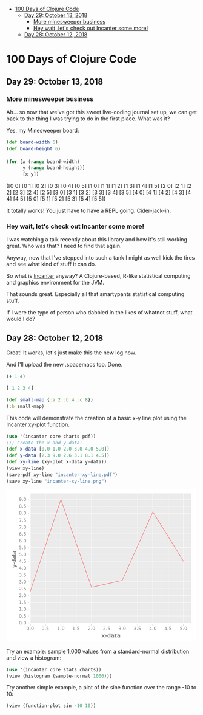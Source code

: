 - [100 Days of Clojure Code](#sec-1)
  - [Day 29: October 13, 2018](#sec-1-1)
    - [More minesweeper business](#sec-1-1-1)
    - [Hey wait, let's check out Incanter some more!](#sec-1-1-2)
  - [Day 28: October 12, 2018](#sec-1-2)

# 100 Days of Clojure Code<a id="sec-1"></a>

## Day 29: October 13, 2018<a id="sec-1-1"></a>

### More minesweeper business<a id="sec-1-1-1"></a>

Ah&#x2026; so now that we've got this sweet live-coding journal set up, we can get back to the thing I was trying to do in the first place. What was it?

Yes, my Minesweeper board:

```clojure
(def board-width 6)
(def board-height 6)

(for [x (range board-width)
      y (range board-height)]
      [x y])
```

([0 0] [0 1] [0 2] [0 3] [0 4] [0 5] [1 0] [1 1] [1 2] [1 3] [1 4] [1 5] [2 0] [2 1] [2 2] [2 3] [2 4] [2 5] [3 0] [3 1] [3 2] [3 3] [3 4] [3 5] [4 0] [4 1] [4 2] [4 3] [4 4] [4 5] [5 0] [5 1] [5 2] [5 3] [5 4] [5 5])

It totally works! You just have to have a REPL going. Cider-jack-in.

### Hey wait, let's check out Incanter some more!<a id="sec-1-1-2"></a>

I was watching a talk recently about this library and how it's still working great. Who was that? I need to find that again.

Anyway, now that I've stepped into such a tank I might as well kick the tires and see what kind of stuff it can do.

So what is [Incanter](https://github.com/incanter/incanter) anyway? A Clojure-based, R-like statistical computing and graphics environment for the JVM.

That sounds great. Especially all that smartypants statistical computing stuff.

If I were the type of person who dabbled in the likes of whatnot stuff, what would I do?

## Day 28: October 12, 2018<a id="sec-1-2"></a>

Great! It works, let's just make this the new log now.

And I'll upload the new .spacemacs too. Done.

```clojure
(+ 1 4)
```

```clojure
[ 1 2 3 4]
```

```clojure
(def small-map {:a 2 :b 4 :c 8})
(:b small-map)
```

This code will demonstrate the creation of a basic x-y line plot using the Incanter xy-plot function.

```clojure
(use '(incanter core charts pdf))
;;; Create the x and y data:
(def x-data [0.0 1.0 2.0 3.0 4.0 5.0])
(def y-data [2.3 9.0 2.6 3.1 8.1 4.5])
(def xy-line (xy-plot x-data y-data))
(view xy-line)
(save-pdf xy-line "incanter-xy-line.pdf")
(save xy-line "incanter-xy-line.png")
```

![img](./incanter-xy-line.png "A basic x-y line plot")

Try an example: sample 1,000 values from a standard-normal distribution and view a histogram:

```clojure
(use '(incanter core stats charts))
(view (histogram (sample-normal 1000)))
```

Try another simple example, a plot of the sine function over the range -10 to 10:

```clojure
(view (function-plot sin -10 10))
```

